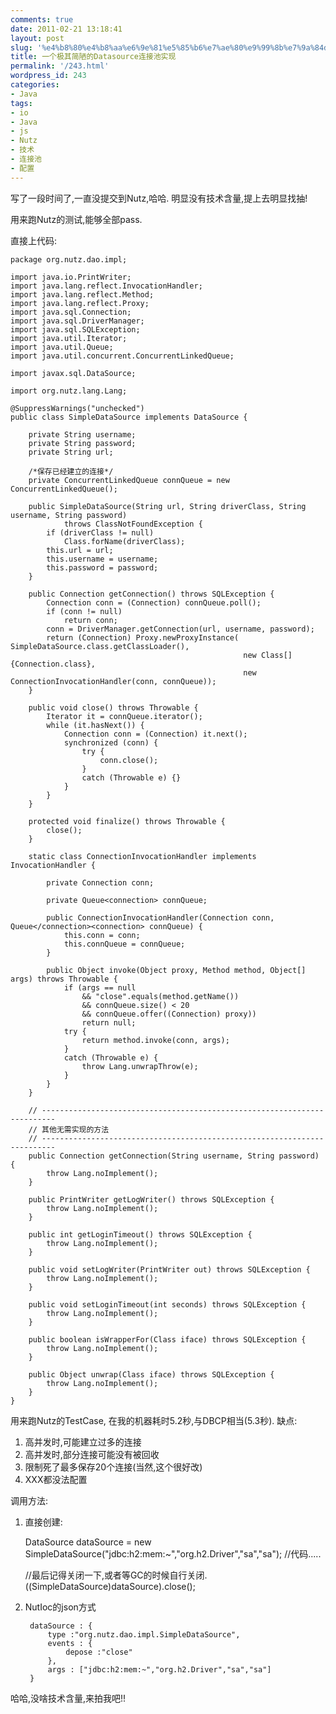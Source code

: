 ```yaml
---
comments: true
date: 2011-02-21 13:18:41
layout: post
slug: '%e4%b8%80%e4%b8%aa%e6%9e%81%e5%85%b6%e7%ae%80%e9%99%8b%e7%9a%84datasource%e8%bf%9e%e6%8e%a5%e6%b1%a0%e5%ae%9e%e7%8e%b0'
title: 一个极其简陋的Datasource连接池实现
permalink: '/243.html'
wordpress_id: 243
categories:
- Java
tags:
- io
- Java
- js
- Nutz
- 技术
- 连接池
- 配置
---
```


写了一段时间了,一直没提交到Nutz,哈哈. 明显没有技术含量,提上去明显找抽!

用来跑Nutz的测试,能够全部pass.

直接上代码:

    package org.nutz.dao.impl;
    
    import java.io.PrintWriter;
    import java.lang.reflect.InvocationHandler;
    import java.lang.reflect.Method;
    import java.lang.reflect.Proxy;
    import java.sql.Connection;
    import java.sql.DriverManager;
    import java.sql.SQLException;
    import java.util.Iterator;
    import java.util.Queue;
    import java.util.concurrent.ConcurrentLinkedQueue;
    
    import javax.sql.DataSource;
    
    import org.nutz.lang.Lang;
    
    @SuppressWarnings("unchecked")
    public class SimpleDataSource implements DataSource {
    
    	private String username;
    	private String password;
    	private String url;
    
    	/*保存已经建立的连接*/
    	private ConcurrentLinkedQueue connQueue = new ConcurrentLinkedQueue();
    
    	public SimpleDataSource(String url, String driverClass, String username, String password)
    			throws ClassNotFoundException {
    		if (driverClass != null)
    			Class.forName(driverClass);
    		this.url = url;
    		this.username = username;
    		this.password = password;
    	}
    
    	public Connection getConnection() throws SQLException {
    		Connection conn = (Connection) connQueue.poll();
    		if (conn != null)
    			return conn;
    		conn = DriverManager.getConnection(url, username, password);
    		return (Connection) Proxy.newProxyInstance(	SimpleDataSource.class.getClassLoader(),
    													new Class[]{Connection.class},
    													new ConnectionInvocationHandler(conn, connQueue));
    	}
    
    	public void close() throws Throwable {
    		Iterator it = connQueue.iterator();
    		while (it.hasNext()) {
    			Connection conn = (Connection) it.next();
    			synchronized (conn) {
    				try {
    					conn.close();
    				}
    				catch (Throwable e) {}
    			}
    		}
    	}
    
    	protected void finalize() throws Throwable {
    		close();
    	}
    
    	static class ConnectionInvocationHandler implements InvocationHandler {
    
    		private Connection conn;
    
    		private Queue<connection> connQueue;
    
    		public ConnectionInvocationHandler(Connection conn, Queue</connection><connection> connQueue) {
    			this.conn = conn;
    			this.connQueue = connQueue;
    		}
    
    		public Object invoke(Object proxy, Method method, Object[] args) throws Throwable {
    			if (args == null
    				&& "close".equals(method.getName())
    				&& connQueue.size() < 20
    				&& connQueue.offer((Connection) proxy))
    				return null;
    			try {
    				return method.invoke(conn, args);
    			}
    			catch (Throwable e) {
    				throw Lang.unwrapThrow(e);
    			}
    		}
    	}
    
    	// -------------------------------------------------------------------------
    	// 其他无需实现的方法
    	// -------------------------------------------------------------------------
    	public Connection getConnection(String username, String password) {
    		throw Lang.noImplement();
    	}
    
    	public PrintWriter getLogWriter() throws SQLException {
    		throw Lang.noImplement();
    	}
    
    	public int getLoginTimeout() throws SQLException {
    		throw Lang.noImplement();
    	}
    
    	public void setLogWriter(PrintWriter out) throws SQLException {
    		throw Lang.noImplement();
    	}
    
    	public void setLoginTimeout(int seconds) throws SQLException {
    		throw Lang.noImplement();
    	}
    
    	public boolean isWrapperFor(Class iface) throws SQLException {
    		throw Lang.noImplement();
    	}
    
    	public Object unwrap(Class iface) throws SQLException {
    		throw Lang.noImplement();
    	}
    }

用来跑Nutz的TestCase, 在我的机器耗时5.2秒,与DBCP相当(5.3秒).
缺点:
1. 高并发时,可能建立过多的连接
2. 高并发时,部分连接可能没有被回收
3. 限制死了最多保存20个连接(当然,这个很好改)
4. XXX都没法配置

调用方法:
1. 直接创建:

    DataSource dataSource = new SimpleDataSource("jdbc:h2:mem:~","org.h2.Driver","sa","sa");
    //代码.....
    
    //最后记得关闭一下,或者等GC的时候自行关闭.
    ((SimpleDataSource)dataSource).close();
    
2. NutIoc的json方式

    	dataSource : {
    		type :"org.nutz.dao.impl.SimpleDataSource",
    		events : {
    			depose :"close"
    		},
    		args : ["jdbc:h2:mem:~","org.h2.Driver","sa","sa"]
    	}
    
哈哈,没啥技术含量,来拍我吧!!
